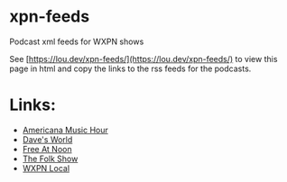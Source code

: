 # xpn-feeds
Podcast xml feeds for WXPN shows

See [https://lou.dev/xpn-feeds/](https://lou.dev/xpn-feeds/) to view this page in html and copy the links to the rss feeds for the podcasts.

# Links:
* [Americana Music Hour](feeds/Americana%20Music%20Hour.xml)
* [Dave's World](feeds/Dave's%20World.xml)
* [Free At Noon](feeds/Free%20At%20Noon.xml)
* [The Folk Show](feeds/The%20Folk%20Show.xml)
* [WXPN Local](feeds/WXPN%20Local.xml)
